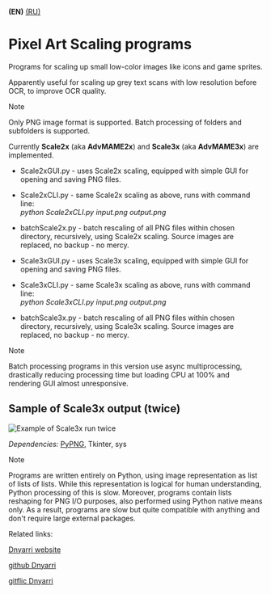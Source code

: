 **(EN)** [(RU)](README.RU.md)

# Pixel Art Scaling programs

Programs for scaling up small low-color images like icons and game sprites.

Apparently useful for scaling up grey text scans with low resolution before OCR, to improve OCR quality.

> [!NOTE]
> Only PNG image format is supported. Batch processing of folders and subfolders is supported.

Currently **Scale2x** (aka **AdvMAME2x**) and **Scale3x** (aka **AdvMAME3x**) are implemented.

- Scale2xGUI.py - uses Scale2x scaling, equipped with simple GUI for opening and saving PNG files.
- Scale2xCLI.py - same Scale2x scaling as above, runs with command line:  
        *python Scale2xCLI.py input.png output.png*
- batchScale2x.py - batch rescaling of all PNG files within chosen directory, recursively, using Scale2x scaling. Source images are replaced, no backup - no mercy.  

- Scale3xGUI.py - uses Scale3x scaling, equipped with simple GUI for opening and saving PNG files.
- Scale3xCLI.py - same Scale3x scaling as above, runs with command line:  
        *python Scale3xCLI.py input.png output.png*
- batchScale3x.py - batch rescaling of all PNG files within chosen directory, recursively, using Scale3x scaling. Source images are replaced, no backup - no mercy.  

> [!NOTE]
> Batch processing programs in this version use async multiprocessing, drastically reducing processing time but loading CPU at 100% and rendering GUI almost unresponsive.  

## Sample of Scale3x output (twice)

![Example of Scale3x run twice](https://dnyarri.github.io/imgscalenx/x3x3.png)

*Dependencies:* [PyPNG](https://gitlab.com/drj11/pypng), Tkinter, sys

> [!NOTE]
> Programs are written entirely on Python, using image representation as list of lists of lists.
> While this representation is logical for human understanding, Python processing of this is slow.
> Moreover, programs contain lists reshaping for PNG I/O purposes, also performed using Python native means only.
> As a result, programs are slow but quite compatible with anything and don't require large external packages.

Related links:

[Dnyarri website](https://dnyarri.github.io)

[github Dnyarri](https://github.com/Dnyarri)

[gitflic Dnyarri](https://gitflic.ru/user/dnyarri)

